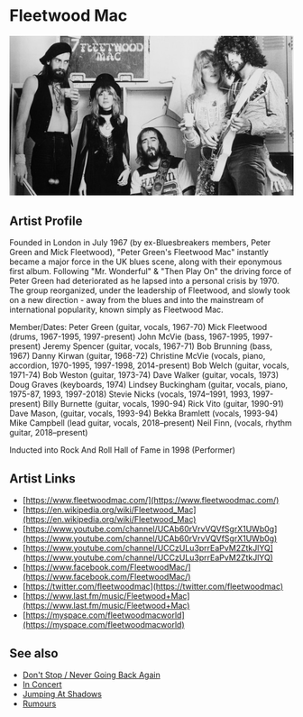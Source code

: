 # Fleetwood Mac

![](../../assets/artists/Fleetwood_Mac.png)

## Artist Profile

Founded in London in July 1967 (by ex-Bluesbreakers members, Peter Green and Mick Fleetwood), "Peter Green's Fleetwood Mac" instantly became a major force in the UK blues scene, along with their eponymous first album. Following "Mr. Wonderful" & "Then Play On" the driving force of Peter Green had deteriorated as he lapsed into a personal crisis by 1970. The group reorganized, under the leadership of Fleetwood, and slowly took on a new direction - away from the blues and into the mainstream of international popularity, known simply as Fleetwood Mac.

Member/Dates:
Peter Green (guitar, vocals, 1967-70)
Mick Fleetwood (drums, 1967-1995, 1997-present)
John McVie (bass, 1967-1995, 1997-present)
Jeremy Spencer (guitar, vocals, 1967-71)
Bob Brunning (bass, 1967)
Danny Kirwan (guitar, 1968-72)
Christine McVie (vocals, piano, accordion, 1970-1995, 1997-1998, 2014-present)
Bob Welch (guitar, vocals, 1971-74)
Bob Weston (guitar, 1973-74)
Dave Walker (guitar, vocals, 1973)
Doug Graves (keyboards, 1974)
Lindsey Buckingham (guitar, vocals, piano, 1975-87, 1993, 1997-2018)
Stevie Nicks (vocals, 1974–1991, 1993, 1997-present)
Billy Burnette (guitar, vocals, 1990-94)
Rick Vito (guitar, 1990-91)
Dave Mason, (guitar, vocals, 1993-94)
Bekka Bramlett (vocals, 1993-94)
Mike Campbell (lead guitar, vocals, 2018–present)
Neil Finn, (vocals, rhythm guitar, 2018–present)

Inducted into Rock And Roll Hall of Fame in 1998 (Performer)

## Artist Links

- [https://www.fleetwoodmac.com/](https://www.fleetwoodmac.com/)
- [https://en.wikipedia.org/wiki/Fleetwood_Mac](https://en.wikipedia.org/wiki/Fleetwood_Mac)
- [https://www.youtube.com/channel/UCAb60rVrvVQVfSgrX1UWb0g](https://www.youtube.com/channel/UCAb60rVrvVQVfSgrX1UWb0g)
- [https://www.youtube.com/channel/UCCzULu3prrEaPvM2ZtkJlYQ](https://www.youtube.com/channel/UCCzULu3prrEaPvM2ZtkJlYQ)
- [https://www.facebook.com/FleetwoodMac/](https://www.facebook.com/FleetwoodMac/)
- [https://twitter.com/fleetwoodmac](https://twitter.com/fleetwoodmac)
- [https://www.last.fm/music/Fleetwood+Mac](https://www.last.fm/music/Fleetwood+Mac)
- [https://myspace.com/fleetwoodmacworld](https://myspace.com/fleetwoodmacworld)


## See also

- [Don't Stop / Never Going Back Again](Dont_Stop_-_Never_Going_Back_Again.md)
- [In Concert](In_Concert.md)
- [Jumping At Shadows](Jumping_At_Shadows.md)
- [Rumours](Rumours.md)
